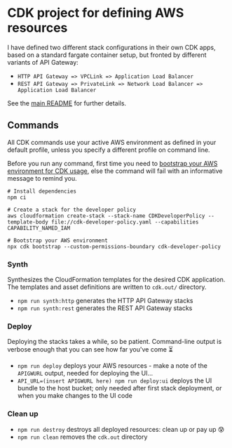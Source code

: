 # CDK project for defining AWS resources

I have defined two different stack configurations in their own CDK apps, based on a standard fargate
container setup, but fronted by different variants of API Gateway:

- `HTTP API Gateway => VPCLink => Application Load Balancer`
- `REST API Gateway => PrivateLink => Network Load Balancer => Application Load Balancer`

See the [main README](../README.md) for further details.

## Commands

All CDK commands use your active AWS environment as defined in your default profile, unless you
specify a different profile on command line.

Before you run any command, first time you need to
[bootstrap your AWS environment for CDK usage](https://docs.aws.amazon.com/cdk/v2/guide/bootstrapping.html),
else the command will fail with an informative message to remind you.

```
# Install dependencies
npm ci

# Create a stack for the developer policy
aws cloudformation create-stack --stack-name CDKDeveloperPolicy --template-body file://cdk-developer-policy.yaml --capabilities CAPABILITY_NAMED_IAM

# Bootstrap your AWS environment
npx cdk bootstrap --custom-permissions-boundary cdk-developer-policy
```

### Synth

Synthesizes the CloudFormation templates for the desired CDK application. The templates and asset
definitions are written to `cdk.out/` directory.

- `npm run synth:http` generates the HTTP API Gateway stacks
- `npm run synth:rest` generates the REST API Gateway stacks

### Deploy

Deploying the stacks takes a while, so be patient. Command-line output is verbose enough that you
can see how far you've come ⏳

- `npm run deploy` deploys your AWS resources - make a note of the `APIGWURL` output, needed for
  deploying the UI...
- `API_URL=(insert APIGWURL here) npm run deploy:ui` deploys the UI bundle to the host bucket; only
  needed after first stack deployment, or when you make changes to the UI code

### Clean up

- `npm run destroy` destroys all deployed resources: clean up or pay up 😰
- `npm run clean` removes the `cdk.out` directory
